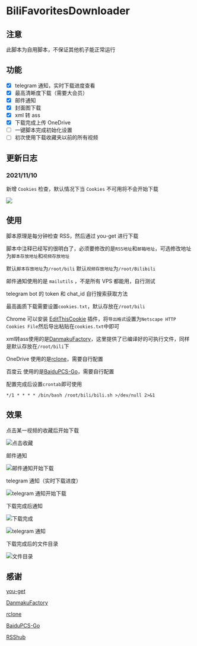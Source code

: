 # BiliFavoritesDownloader

## 注意

此脚本为自用脚本，不保证其他机子能正常运行

## 功能

- [x] telegram 通知，实时下载进度查看
- [x] 最高清晰度下载（需要大会员）
- [x] 邮件通知
- [x] 封面图下载
- [x] xml 转 ass
- [x] 下载完成上传 OneDrive
- [ ] 一键脚本完成初始化设置
- [ ] 初次使用下载收藏夹以前的所有视频

## 更新日志

### 2021/11/10

新增 ```Cookies``` 检查，默认情况下当 ```Cookies``` 不可用将不会开始下载

![](https://raw.githubusercontent.com/left916/images/main/2021/10/20211110134148.png)
## 使用

脚本原理是每分钟检查 RSS，然后通过 you-get 进行下载

脚本中注释已经写的很明白了，必须要修改的是```RSS地址```和```邮箱地址```，可选修改地址为```脚本存放地址```和```视频存放地址```

默认```脚本存放地址```为```/root/bili```
默认```视频存放地址```为```/root/Bilibili```

邮件通知使用的是 ```mailutils``` ，不是所有 VPS 都能用，自行测试

telegram bot 的 token 和 chat_id 自行搜索获取方法

最高画质下载需要设置```cookies.txt```，默认存放在```/root/bili```

Chrome 可以安装 [EditThisCookie](https://chrome.google.com/webstore/detail/editthiscookie/fngmhnnpilhplaeedifhccceomclgfbg) 插件，将```导出格式```设置为```Netscape HTTP Cookies File```然后导出粘贴在```cookies.txt```中即可

xml转ass使用的是[DanmakuFactory](https://github.com/hihkm/DanmakuFactory)，这里提供了已编译好的可执行文件，同样是默认存放在```/root/bili```下

OneDrive 使用的是[rclone](https://github.com/rclone/rclone)，需要自行配置

百度云 使用的是[BaiduPCS-Go](https://github.com/qjfoidnh/BaiduPCS-Go)，需要自行配置

配置完成后设置```crontab```即可使用

```shell
*/1 * * * * /bin/bash /root/bili/bili.sh >/dev/null 2>&1
```

## 效果

点击某一视频的收藏后开始下载

![点击收藏](https://raw.githubusercontent.com/left916/images/main/picgo/picgo20210913230146.png)

邮件通知

![邮件通知开始下载](https://raw.githubusercontent.com/left916/images/main/picgo/picgo20210913225853.png)

telegram 通知（实时下载进度）

![telegram 通知开始下载](https://raw.githubusercontent.com/left916/images/main/picgo/20211004113050.png)

下载完成后通知

![下载完成](https://raw.githubusercontent.com/left916/images/main/picgo/picgo20210913225948.png)

![telegram 通知](https://raw.githubusercontent.com/left916/images/main/picgo/20211004113146.png)

下载完成后的文件目录

![文件目录](https://raw.githubusercontent.com/left916/images/main/picgo/picgo20210913230035.png)

## 感谢

[you-get](https://github.com/soimort/you-get)

[DanmakuFactory](https://github.com/hihkm/DanmakuFactory)

[rclone](https://github.com/rclone/rclone)

[BaiduPCS-Go](https://github.com/qjfoidnh/BaiduPCS-Go)

[RSShub](https://github.com/DIYgod/RSSHub)
